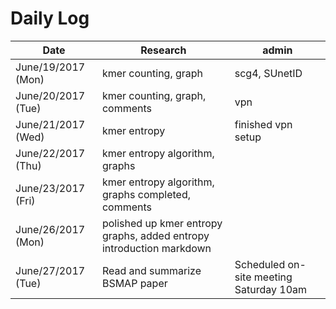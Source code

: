 # Daily Log

| Date | Research | admin |
| ------------- | --------------- | ----------------------------------- |
| June/19/2017 (Mon) | kmer counting, graph |  scg4, SUnetID  |
| June/20/2017 (Tue) | kmer counting, graph, comments |   vpn  |
| June/21/2017 (Wed) | kmer entropy | finished vpn setup |
| June/22/2017 (Thu) | kmer entropy algorithm, graphs |
| June/23/2017 (Fri) | kmer entropy algorithm, graphs completed, comments |
| June/26/2017 (Mon) | polished up kmer entropy graphs, added entropy introduction markdown |
| June/27/2017 (Tue) | Read and summarize BSMAP paper | Scheduled on-site meeting Saturday 10am |